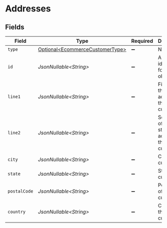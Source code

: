 # Addresses


## Fields

| Field                                                                                | Type                                                                                 | Required                                                                             | Description                                                                          | Example                                                                              |
| ------------------------------------------------------------------------------------ | ------------------------------------------------------------------------------------ | ------------------------------------------------------------------------------------ | ------------------------------------------------------------------------------------ | ------------------------------------------------------------------------------------ |
| `type`                                                                               | [Optional\<EcommerceCustomerType>](../../models/components/EcommerceCustomerType.md) | :heavy_minus_sign:                                                                   | N/A                                                                                  | billing                                                                              |
| `id`                                                                                 | *JsonNullable\<String>*                                                              | :heavy_minus_sign:                                                                   | A unique identifier for an object.                                                   | 12345                                                                                |
| `line1`                                                                              | *JsonNullable\<String>*                                                              | :heavy_minus_sign:                                                                   | First line of the street address of the customer                                     | Main street                                                                          |
| `line2`                                                                              | *JsonNullable\<String>*                                                              | :heavy_minus_sign:                                                                   | Second line of the street address of the customer                                    | apt #                                                                                |
| `city`                                                                               | *JsonNullable\<String>*                                                              | :heavy_minus_sign:                                                                   | City of the customer                                                                 | Anytown                                                                              |
| `state`                                                                              | *JsonNullable\<String>*                                                              | :heavy_minus_sign:                                                                   | State of the customer                                                                | Ohio                                                                                 |
| `postalCode`                                                                         | *JsonNullable\<String>*                                                              | :heavy_minus_sign:                                                                   | Postal code of the customer                                                          | 12345                                                                                |
| `country`                                                                            | *JsonNullable\<String>*                                                              | :heavy_minus_sign:                                                                   | Country of the customer                                                              | US                                                                                   |